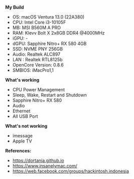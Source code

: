 **My Build**
- OS: macOS Ventura 13.0 (22A380)
- CPU: Intel Core i3-10105F
- MB: MSI B560M A PRO
- RAM: Klevv Bolt X 2x8GB DDR4 @4000MHz
- iGPU: -
- dGPU: Sapphire Nitro+ RX 580 4GB 
- SSD: NVME PNY 256GB
- Audio: Realtek ALC897
- LAN : Realtek RTL8125b
- OpenCore Version: 0.8.6
- SMBIOS: iMacPro1,1

**What's working**
- CPU Power Management
- Sleep, Wake, Restart and Shutdown
- Sapphire Nitro+ RX 580
- Audio
- Ethernet
- All USB Port

**What's not working**
- imessage
- Apple TV

**References:**
- https://dortania.github.io
- https://www.insanelymac.com/
- https://web.facebook.com/groups/hackintosh.indonesia

